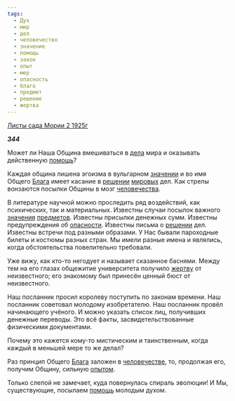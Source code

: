 ```yaml
---
tags:
  - Дух
  - мир
  - дел
  - человечество
  - значение
  - помощь
  - закон
  - опыт
  - мер
  - опасность
  - благо
  - предмет
  - решение
  - жертва
---
```

[Листы сада Мории 2 1925г](https://127.0.0.1:4002/agni/1925)

___344___

Может ли Наша Община вмешиваться в [дела](../../../tags/#дел) мира и оказывать действенную [помощь](../../../tags/#помощь)?   

Каждая община лишена эгоизма в вульгарном [значении](../../../tags/#значение) и во имя Общего [Блага](../../../tags/#благо) имеет касание в [решении](../../../tags/#решение) [мировых](../../../tags/#мир) дел. Как стрелы вонзаются посылки Общины в мозг [человечества](../../../tags/#человечество).   

В литературе научной можно проследить ряд воздействий, как психических, так и материальных. Известны случаи посылок важного [значения](../../../tags/#значение) [предметов](../../../tags/#предмет). Известны присылки денежных сумм. Известны предупреждения об [опасности](../../../tags/#опасность). Известны письма о [решении](../../../tags/#решение) дел. Известны встречи под разными образами. У Нас бывали пароходные билеты и костюмы разных стран. Мы имели разные имена и являлись, когда обстоятельства повелительно требовали.   

Уже вижу, как кто-то негодует и называет сказанное баснями. Между тем на его глазах общежитие университета получило [жертву](../../../tags/#жертва) от неизвестного; его знакомому был принесён ценный бюст от неизвестного.   

Наш посланник просил королеву поступить по законам времени. Наш посланник советовал молодому изобретателю. Наш посланник провёл начинающего учёного. И можно указать список лиц, получивших денежные переводы. Это всё факты, засвидетельствованные физическими документами.   

Почему это кажется кому-то мистическим и таинственным, когда каждый в меньшей мере то же делал?   

Раз принцип Общего [Блага](../../../tags/#благо) заложен в [человечестве](../../../tags/#человечество), то, продолжая его, получим Общину, сильную [опытом](../../../tags/#опыт).   

Только слепой не замечает, куда повернулась спираль эволюции! И Мы, существующие, посылаем [помощь](../../../tags/#помощь) молодым духом.   

